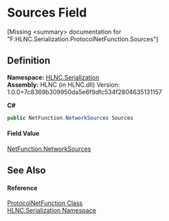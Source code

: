 # Sources Field


\[Missing &lt;summary&gt; documentation for "F:HLNC.Serialization.ProtocolNetFunction.Sources"\]



## Definition
**Namespace:** <a href="N_HLNC_Serialization">HLNC.Serialization</a>  
**Assembly:** HLNC (in HLNC.dll) Version: 1.0.0+7c8369b309950da5e6f9dfc534f2804635131157

**C#**
``` C#
public NetFunction.NetworkSources Sources
```



#### Field Value
<a href="T_HLNC_NetFunction_NetworkSources">NetFunction.NetworkSources</a>

## See Also


#### Reference
<a href="T_HLNC_Serialization_ProtocolNetFunction">ProtocolNetFunction Class</a>  
<a href="N_HLNC_Serialization">HLNC.Serialization Namespace</a>  
